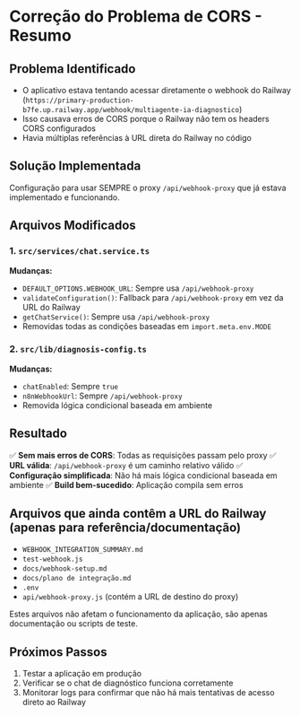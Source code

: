 # Correção do Problema de CORS - Resumo

## Problema Identificado
- O aplicativo estava tentando acessar diretamente o webhook do Railway (`https://primary-production-b7fe.up.railway.app/webhook/multiagente-ia-diagnostico`)
- Isso causava erros de CORS porque o Railway não tem os headers CORS configurados
- Havia múltiplas referências à URL direta do Railway no código

## Solução Implementada
Configuração para usar SEMPRE o proxy `/api/webhook-proxy` que já estava implementado e funcionando.

## Arquivos Modificados

### 1. `src/services/chat.service.ts`
**Mudanças:**
- `DEFAULT_OPTIONS.WEBHOOK_URL`: Sempre usa `/api/webhook-proxy`
- `validateConfiguration()`: Fallback para `/api/webhook-proxy` em vez da URL do Railway
- `getChatService()`: Sempre usa `/api/webhook-proxy`
- Removidas todas as condições baseadas em `import.meta.env.MODE`

### 2. `src/lib/diagnosis-config.ts`
**Mudanças:**
- `chatEnabled`: Sempre `true`
- `n8nWebhookUrl`: Sempre `/api/webhook-proxy`
- Removida lógica condicional baseada em ambiente

## Resultado
✅ **Sem mais erros de CORS**: Todas as requisições passam pelo proxy
✅ **URL válida**: `/api/webhook-proxy` é um caminho relativo válido
✅ **Configuração simplificada**: Não há mais lógica condicional baseada em ambiente
✅ **Build bem-sucedido**: Aplicação compila sem erros

## Arquivos que ainda contêm a URL do Railway (apenas para referência/documentação)
- `WEBHOOK_INTEGRATION_SUMMARY.md`
- `test-webhook.js`
- `docs/webhook-setup.md`
- `docs/plano de integração.md`
- `.env`
- `api/webhook-proxy.js` (contém a URL de destino do proxy)

Estes arquivos não afetam o funcionamento da aplicação, são apenas documentação ou scripts de teste.

## Próximos Passos
1. Testar a aplicação em produção
2. Verificar se o chat de diagnóstico funciona corretamente
3. Monitorar logs para confirmar que não há mais tentativas de acesso direto ao Railway